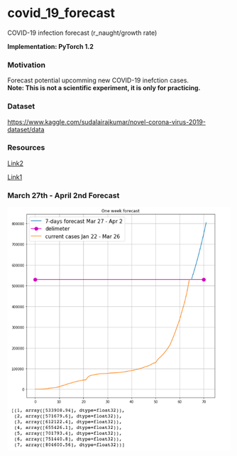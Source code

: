 # covid_19_forecast
COVID-19 infection forecast (r_naught/growth rate)

**Implementation: PyTorch 1.2**

### Motivation
Forecast potential upcomming new COVID-19 inefction cases.  
**Note: This is not a scientific experiment, it is only for practicing.**

### Dataset
https://www.kaggle.com/sudalairajkumar/novel-corona-virus-2019-dataset/data

### Resources

[Link2](https://towardsdatascience.com/machine-learning-finds-just-how-contagious-r-naught-the-coronavirus-is-852abf5f0c88)

[Link1](https://towardsdatascience.com/modeling-exponential-growth-49a2b6f22e1f)

### March 27th - April 2nd Forecast
![7-days-forecast](covid_19one_week_forecast_.png "7-days-forecast")
